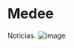 # Medee

Notícias.
![image](https://user-images.githubusercontent.com/69827032/196004088-802ba3ed-1f6c-41d8-9478-4bb573188d6d.png)
